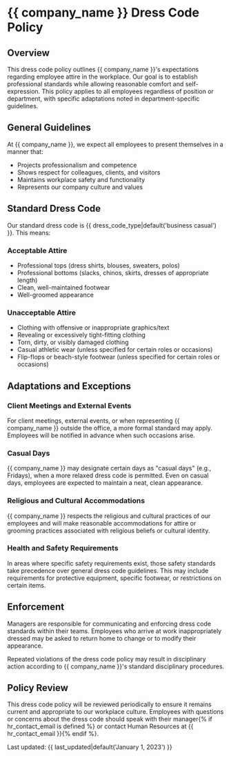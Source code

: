 # {{ company_name }} Dress Code Policy

## Overview

This dress code policy outlines {{ company_name }}'s expectations regarding employee attire in the workplace. Our goal is to establish professional standards while allowing reasonable comfort and self-expression. This policy applies to all employees regardless of position or department, with specific adaptations noted in department-specific guidelines.

## General Guidelines

At {{ company_name }}, we expect all employees to present themselves in a manner that:

* Projects professionalism and competence
* Shows respect for colleagues, clients, and visitors
* Maintains workplace safety and functionality
* Represents our company culture and values

## Standard Dress Code

Our standard dress code is {{ dress_code_type|default('business casual') }}. This means:

### Acceptable Attire
* Professional tops (dress shirts, blouses, sweaters, polos)
* Professional bottoms (slacks, chinos, skirts, dresses of appropriate length)
* Clean, well-maintained footwear
* Well-groomed appearance

### Unacceptable Attire
* Clothing with offensive or inappropriate graphics/text
* Revealing or excessively tight-fitting clothing
* Torn, dirty, or visibly damaged clothing
* Casual athletic wear (unless specified for certain roles or occasions)
* Flip-flops or beach-style footwear (unless specified for certain roles or occasions)

## Adaptations and Exceptions

### Client Meetings and External Events
For client meetings, external events, or when representing {{ company_name }} outside the office, a more formal standard may apply. Employees will be notified in advance when such occasions arise.

### Casual Days
{{ company_name }} may designate certain days as "casual days" (e.g., Fridays), when a more relaxed dress code is permitted. Even on casual days, employees are expected to maintain a neat, clean appearance.

### Religious and Cultural Accommodations
{{ company_name }} respects the religious and cultural practices of our employees and will make reasonable accommodations for attire or grooming practices associated with religious beliefs or cultural identity.

### Health and Safety Requirements
In areas where specific safety requirements exist, those safety standards take precedence over general dress code guidelines. This may include requirements for protective equipment, specific footwear, or restrictions on certain items.

## Enforcement

Managers are responsible for communicating and enforcing dress code standards within their teams. Employees who arrive at work inappropriately dressed may be asked to return home to change or to modify their appearance.

Repeated violations of the dress code policy may result in disciplinary action according to {{ company_name }}'s standard disciplinary procedures.

## Policy Review

This dress code policy will be reviewed periodically to ensure it remains current and appropriate to our workplace culture. Employees with questions or concerns about the dress code should speak with their manager{% if hr_contact_email is defined %} or contact Human Resources at {{ hr_contact_email }}{% endif %}.

Last updated: {{ last_updated|default('January 1, 2023') }}
